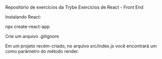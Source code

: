 Repositório de exercícios da Trybe
Exercícios de React - Front End

Instalando React:

npx create-react-app

Crie um arquivo .gitignore

Em um projeto recém-criado, no arquivo src/index.js você encontrará um <App /> como parâmetro do método render.

